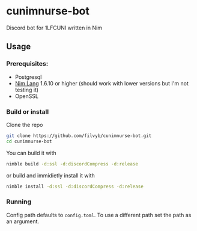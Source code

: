 # cunimnurse-bot
Discord bot for 1LFCUNI written in Nim

## Usage
### Prerequisites:
* Postgresql
* [Nim Lang](https://nim-lang.org/install.html) 1.6.10 or higher (should work with lower versions but I'm not testing it)
* OpenSSL

### Build or install
Clone the repo
```bash
git clone https://github.com/filvyb/cunimnurse-bot.git
cd cunimnurse-bot
```
You can build it with
```bash
nimble build -d:ssl -d:discordCompress -d:release
```
or build and immidietly install it with
```bash
nimble install -d:ssl -d:discordCompress -d:release
```

### Running
Config path defaults to `config.toml`. To use a different path set the path as an argument.